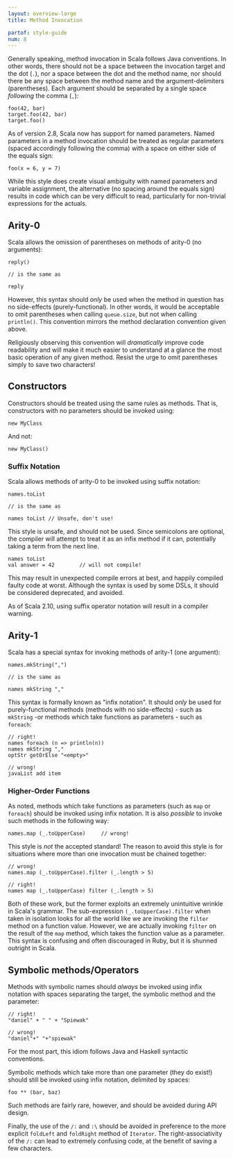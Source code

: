 ```yaml
---
layout: overview-large
title: Method Invocation

partof: style-guide
num: 8
---
```


Generally speaking, method invocation in Scala follows Java conventions.
In other words, there should not be a space between the invocation
target and the dot (`.`), nor a space between the dot and the method
name, nor should there be any space between the method name and the
argument-delimiters (parentheses). Each argument should be separated by
a single space *following* the comma (`,`):

    foo(42, bar)
    target.foo(42, bar)
    target.foo()

As of version 2.8, Scala now has support for named parameters. Named
parameters in a method invocation should be treated as regular
parameters (spaced accordingly following the comma) with a space on
either side of the equals sign:

    foo(x = 6, y = 7)

While this style does create visual ambiguity with named parameters and
variable assignment, the alternative (no spacing around the equals sign)
results in code which can be very difficult to read, particularly for
non-trivial expressions for the actuals.

## Arity-0

Scala allows the omission of parentheses on methods of arity-0 (no
arguments):

    reply()

    // is the same as

    reply

However, this syntax should *only* be used when the method in question
has no side-effects (purely-functional). In other words, it would be
acceptable to omit parentheses when calling `queue.size`, but not when
calling `println()`. This convention mirrors the method declaration
convention given above.

Religiously observing this convention will *dramatically* improve code
readability and will make it much easier to understand at a glance the
most basic operation of any given method. Resist the urge to omit
parentheses simply to save two characters!

## Constructors

Constructors should be treated using the same rules as methods. That is,
constructors with no parameters should be invoked using:

    new MyClass
    
And not:

    new MyClass()
    

### Suffix Notation

Scala allows methods of arity-0 to be invoked using suffix notation:

    names.toList

    // is the same as

    names toList // Unsafe, don't use!

This style is unsafe, and should not be used.  Since semicolons are
optional, the compiler will attempt to treat it as an infix method 
if it can, potentially taking a term from the next line.  

    names toList
    val answer = 42        // will not compile!

This may result in unexpected compile errors at best, and happily 
compiled faulty code at worst.  Although the syntax is used by some 
DSLs, it should be considered deprecated, and avoided.

As of Scala 2.10, using suffix operator notation will result in a compiler warning.

## Arity-1

Scala has a special syntax for invoking methods of arity-1 (one
argument):

    names.mkString(",")

    // is the same as

    names mkString ","

This syntax is formally known as "infix notation". It should *only* be
used for purely-functional methods (methods with no side-effects) - such
as `mkString` -or methods which take functions as parameters - such as
`foreach`:

    // right!
    names foreach (n => println(n))
    names mkString ","
    optStr getOrElse "<empty>"

    // wrong!
    javaList add item

### Higher-Order Functions

As noted, methods which take functions as parameters (such as `map` or
`foreach`) should be invoked using infix notation. It is also *possible*
to invoke such methods in the following way:

    names.map (_.toUpperCase)     // wrong!

This style is *not* the accepted standard! The reason to avoid this
style is for situations where more than one invocation must be chained
together:

    // wrong!
    names.map (_.toUpperCase).filter (_.length > 5)

    // right!
    names map (_.toUpperCase) filter (_.length > 5)

Both of these work, but the former exploits an extremely unintuitive
wrinkle in Scala's grammar. The sub-expression
`(_.toUpperCase).filter` when taken in isolation looks for all the
world like we are invoking the `filter` method on a function value.
However, we are actually invoking `filter` on the result of the `map`
method, which takes the function value as a parameter. This syntax is
confusing and often discouraged in Ruby, but it is shunned outright in
Scala.

## Symbolic methods/Operators

Methods with symbolic names should *always* be invoked using infix
notation with spaces separating the target, the symbolic method and the
parameter:

    // right!
    "daniel" + " " + "Spiewak"

    // wrong!
    "daniel"+" "+"spiewak"

For the most part, this idiom follows Java and Haskell syntactic
conventions.

Symbolic methods which take more than one parameter (they do exist!)
should still be invoked using infix notation, delimited by spaces:

    foo ** (bar, baz)

Such methods are fairly rare, however, and should be avoided during API
design.

Finally, the use of the `/:` and `:\` should be avoided in preference to
the more explicit `foldLeft` and `foldRight` method of `Iterator`. The
right-associativity of the `/:` can lead to extremely confusing code, at
the benefit of saving a few characters.

